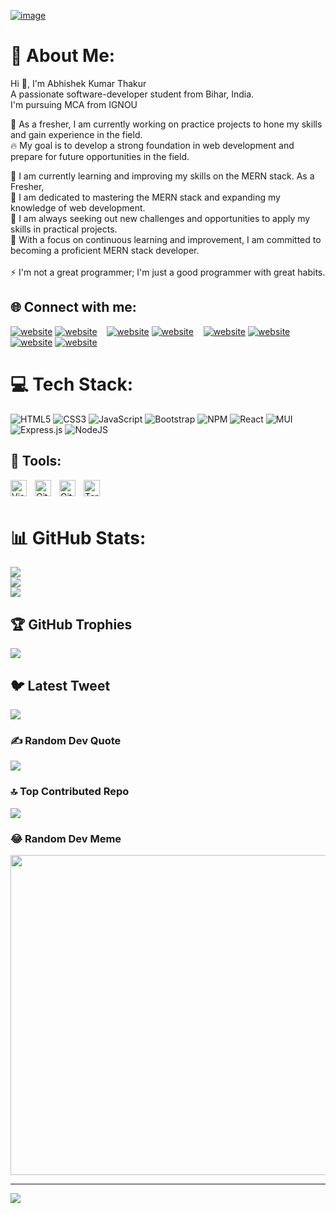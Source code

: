 [![image](https://user-images.githubusercontent.com/26720225/229844268-4f112acf-8cc5-41a1-a81c-040a0bf3300c.png)](https://pbs.twimg.com/profile_banners/739818907/1660448770/1500x500)

# 💫 About Me:
Hi 🙏, I'm Abhishek Kumar Thakur<br>A passionate software-developer student from Bihar, India.<br>I'm pursuing MCA from IGNOU <br> 

🔭 As a fresher, I am currently working on practice projects to hone my skills and gain experience in the field.<br>
🔥 My goal is to develop a strong foundation in web development and prepare for future opportunities in the field.<br>

🌱 I am currently learning and improving my skills on the MERN stack. As a Fresher, <br>
🌱 I am dedicated to mastering the MERN stack and expanding my knowledge of web development. <br>
🌱 I am always seeking out new challenges and opportunities to apply my skills in practical projects. <br>
🌱 With a focus on continuous learning and improvement, I am committed to becoming a proficient MERN stack developer.<br>
<br>
⚡ I'm not a great programmer; I'm just a good programmer with great habits.<br>

## 🌐 Connect with me:
[![website](./img/linkedin-light.svg)](https://www.linkedin.com/in/abhishek-kumar-thakur-05582b152/#gh-light-mode-only)
[![website](./img/linkedin-dark.svg)](https://www.linkedin.com/in/abhishek-kumar-thakur-05582b152/#gh-dark-mode-only)
&nbsp;&nbsp;
[![website](./img/instagram-light.svg)](#gh-light-mode-only)
[![website](./img/instagram-dark.svg)](#gh-dark-mode-only)
&nbsp;&nbsp;
[![website](./img/twitter-light.svg)](#gh-light-mode-only)
[![website](./img/twitter-dark.svg)](#gh-dark-mode-only)
&nbsp;&nbsp;
[![website](./img/globe-light.svg)](https://codepen.io/abhishek-090#gh-light-mode-only#gh-light-mode-only)
[![website](./img/globe-dark.svg)](https://codepen.io/abhishek-090#gh-light-mode-only#gh-dark-mode-only)
 
 


# 💻 Tech Stack:
![HTML5](https://img.shields.io/badge/html5-%23E34F26.svg?style=flat&logo=html5&logoColor=white) ![CSS3](https://img.shields.io/badge/css3-%231572B6.svg?style=flat&logo=css3&logoColor=white) ![JavaScript](https://img.shields.io/badge/javascript-%23323330.svg?style=flat&logo=javascript&logoColor=%23F7DF1E) ![Bootstrap](https://img.shields.io/badge/bootstrap-%23563D7C.svg?style=flat&logo=bootstrap&logoColor=white) ![NPM](https://img.shields.io/badge/NPM-%23000000.svg?style=flat&logo=npm&logoColor=white) ![React](https://img.shields.io/badge/react-%2320232a.svg?style=flat&logo=react&logoColor=%2361DAFB) ![MUI](https://img.shields.io/badge/MUI-%230081CB.svg?style=flat&logo=material-ui&logoColor=white) ![Express.js](https://img.shields.io/badge/express.js-%23404d59.svg?style=flat&logo=express&logoColor=%2361DAFB) ![NodeJS](https://img.shields.io/badge/node.js-6DA55F?style=flat&logo=node.js&logoColor=white)
 
## 🧰 Tools:
<img align="left" alt="Visual Studio Code" width="26px" src="https://cdn.jsdelivr.net/gh/devicons/devicon/icons/vscode/vscode-original.svg" style="padding-right:10px;" />
<img align="left" alt="Git" width="26px" src="https://cdn.jsdelivr.net/gh/devicons/devicon/icons/git/git-original.svg" style="padding-right:10px;" />
<img align="left" alt="GitHub" width="26px" src="https://user-images.githubusercontent.com/3369400/139447912-e0f43f33-6d9f-45f8-be46-2df5bbc91289.png" style="padding-right:10px;" />
<img align="left" alt="Terminal" width="26px" src="./img/terminal-dark.svg" />

<br />
<br />

# 📊 GitHub Stats:
![](https://github-readme-stats.vercel.app/api?username=Abhishek-090&theme=react&hide_border=false&include_all_commits=true&count_private=true)<br/>
![](https://github-readme-streak-stats.herokuapp.com/?user=Abhishek-090&theme=react&hide_border=false)<br/>
![](https://github-readme-stats.vercel.app/api/top-langs/?username=Abhishek-090&theme=react&hide_border=false&include_all_commits=true&count_private=true&layout=compact)

## 🏆 GitHub Trophies
![](https://github-profile-trophy.vercel.app/?username=Abhishek-090&theme=onestar&no-frame=false&no-bg=false&margin-w=4)


## 🐦 Latest Tweet
[![](https://gtce.itsvg.in/api?username=#)](https://github.com/VishwaGauravIn/github-twitter-card-embed)


### ✍️ Random Dev Quote
![](https://quotes-github-readme.vercel.app/api?type=horizontal&theme=radical)

### 🔝 Top Contributed Repo
![](https://github-contributor-stats.vercel.app/api?username=Abhishek-090&limit=5&theme=tokyonight&combine_all_yearly_contributions=true)

### 😂 Random Dev Meme
<img src="https://rm.up.railway.app/" width="512px"/>

---
[![](https://visitcount.itsvg.in/api?id=Abhishek-090&icon=5&color=1)](https://visitcount.itsvg.in)

<!-- Proudly created with GPRM ( https://gprm.itsvg.in ) -->
